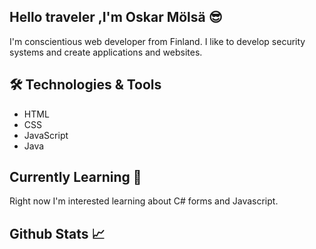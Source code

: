 ## Hello traveler ,I'm Oskar Mölsä 😎

I'm conscientious web developer from Finland. I like to develop security systems and create applications and websites.

## 🛠️ Technologies & Tools

- HTML
- CSS
- JavaScript
- Java

## Currently Learning 📖

  Right now I'm interested learning about C# forms and Javascript.

## Github Stats 📈


<!--
**Oskar879/Oskar879** is a ✨ _special_ ✨ repository because its `README.md` (this file) appears on your GitHub profile.

Here are some ideas to get you started:

- 🔭 I’m currently working on ...
- 🌱 I’m currently learning ...
- 👯 I’m looking to collaborate on ...
- 🤔 I’m looking for help with ...
- 💬 Ask me about ...
- 📫 How to reach me: ...
- 😄 Pronouns: ...
- ⚡ Fun fact: ...
-->
